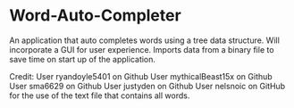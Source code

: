 # Word-Auto-Completer
An application that auto completes words using a tree data structure. Will incorporate a GUI for user experience.
Imports data from a binary file to save time on start up of the application.

Credit: User ryandoyle5401 on Github
        User mythicalBeast15x on Github
        User sma6629 on Github
        User justyden on Github
        User nelsnoic on GitHub for the use of the text file that contains all words.
